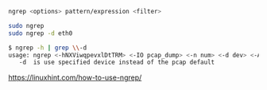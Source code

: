 ```sh
ngrep <options> pattern/expression <filter>
```

```sh
sudo ngrep
sudo ngrep -d eth0
```

```sh
$ ngrep -h | grep \\-d    
usage: ngrep <-hNXViwqpevxlDtTRM> <-IO pcap_dump> <-n num> <-d dev> <-A num>
   -d  is use specified device instead of the pcap default
```

https://linuxhint.com/how-to-use-ngrep/